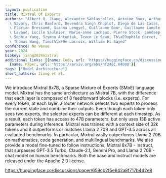 ```yaml
---
layout: publication
title: Mixtral Of Experts
authors: "Albert Q. Jiang, Alexandre Sablayrolles, Antoine Roux, Arthur Mensch, Blanche\
  \ Savary, Chris Bamford, Devendra Singh Chaplot, Diego de Las Casas, Emma Bou Hanna,\
  \ Florian Bressand, Gianna Lengyel, Guillaume Bour, Guillaume Lample, L\xE9lio Renard\
  \ Lavaud, Lucile Saulnier, Marie-anne Lachaux, Pierre Stock, Sandeep Subramanian,\
  \ Sophia Yang, Szymon Antoniak, Teven Le Scao, Th\xE9ophile Gervet, Thibaut Lavril,\
  \ Thomas Wang, Timoth\xE9e Lacroix, William El Sayed"
conference: No Venue
year: 2024
bibkey: jiang2024mixtral
additional_links: [{name: Code, url: 'https://huggingface.co/discussions/paper/659cb2f5e942a8f717b442e8'},
  {name: Paper, url: 'https://arxiv.org/abs/hf2401.04088'}]
tags: ["Model Architecture"]
short_authors: Jiang et al.
---
```

We introduce Mixtral 8x7B, a Sparse Mixture of Experts (SMoE) language model. Mixtral has the same architecture as Mistral 7B, with the difference that each layer is composed of 8 feedforward blocks (i.e. experts). For every token, at each layer, a router network selects two experts to process the current state and combine their outputs. Even though each token only sees two experts, the selected experts can be different at each timestep. As a result, each token has access to 47B parameters, but only uses 13B active parameters during inference. Mixtral was trained with a context size of 32k tokens and it outperforms or matches Llama 2 70B and GPT-3.5 across all evaluated benchmarks. In particular, Mixtral vastly outperforms Llama 2 70B on mathematics, code generation, and multilingual benchmarks. We also provide a model fine-tuned to follow instructions, Mixtral 8x7B - Instruct, that surpasses GPT-3.5 Turbo, Claude-2.1, Gemini Pro, and Llama 2 70B - chat model on human benchmarks. Both the base and instruct models are released under the Apache 2.0 license.

https://huggingface.co/discussions/paper/659cb2f5e942a8f717b442e8